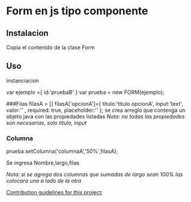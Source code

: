 # Form en js tipo componente

## Instalacion
Copia el contenido de la clase Form

## Uso
instanciacion

var ejemplo ={
    id:'pruebaB'
  }
var prueba = new FORM(ejemplo);

###Filas
 filasA = []
  filasA['opcionA']={
    titulo:'titulo opcionA',
    input:'text',
    valor:'' ,
    required: true,
    placeholder:''
  };
  se crea arreglo que contenga un objeto java con las propiedades listadas
*Nota: no todas las propiedades son necesarias, solo titulo, input*

### Columna

 prueba.setColumna('columnaA','50%',filasA);

 Se ingresa Nombre,largo,filas

 *Nota: si se agrega dos columnas que sumadas de largo sean 100% las colocara una a lado de la otra*

 [Contribution guidelines for this project](Diagrama/diagrama.jpg);